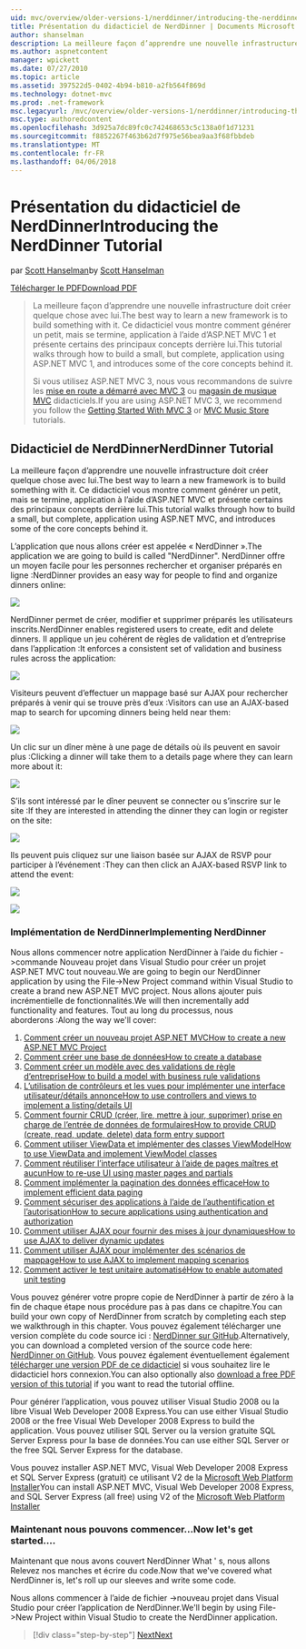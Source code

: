 ```yaml
---
uid: mvc/overview/older-versions-1/nerddinner/introducing-the-nerddinner-tutorial
title: Présentation du didacticiel de NerdDinner | Documents Microsoft
author: shanselman
description: La meilleure façon d’apprendre une nouvelle infrastructure doit créer quelque chose avec lui. Ce didacticiel vous montre comment créer une application petite mais complet, à l’aide d’ASP.ne....
ms.author: aspnetcontent
manager: wpickett
ms.date: 07/27/2010
ms.topic: article
ms.assetid: 397522d5-0402-4b94-b810-a2fb564f869d
ms.technology: dotnet-mvc
ms.prod: .net-framework
msc.legacyurl: /mvc/overview/older-versions-1/nerddinner/introducing-the-nerddinner-tutorial
msc.type: authoredcontent
ms.openlocfilehash: 3d925a7dc89fc0c742468653c5c138a0f1d71231
ms.sourcegitcommit: f8852267f463b62d7f975e56bea9aa3f68fbbdeb
ms.translationtype: MT
ms.contentlocale: fr-FR
ms.lasthandoff: 04/06/2018
---
```

<a name="introducing-the-nerddinner-tutorial"></a><span data-ttu-id="48cba-104">Présentation du didacticiel de NerdDinner</span><span class="sxs-lookup"><span data-stu-id="48cba-104">Introducing the NerdDinner Tutorial</span></span>
====================
<span data-ttu-id="48cba-105">par [Scott Hanselman](https://github.com/shanselman)</span><span class="sxs-lookup"><span data-stu-id="48cba-105">by [Scott Hanselman](https://github.com/shanselman)</span></span>

[<span data-ttu-id="48cba-106">Télécharger le PDF</span><span class="sxs-lookup"><span data-stu-id="48cba-106">Download PDF</span></span>](http://aspnetmvcbook.s3.amazonaws.com/aspnetmvc-nerdinner_v1.pdf)

> <span data-ttu-id="48cba-107">La meilleure façon d’apprendre une nouvelle infrastructure doit créer quelque chose avec lui.</span><span class="sxs-lookup"><span data-stu-id="48cba-107">The best way to learn a new framework is to build something with it.</span></span> <span data-ttu-id="48cba-108">Ce didacticiel vous montre comment générer un petit, mais se termine, application à l’aide d’ASP.NET MVC 1 et présente certains des principaux concepts derrière lui.</span><span class="sxs-lookup"><span data-stu-id="48cba-108">This tutorial walks through how to build a small, but complete, application using ASP.NET MVC 1, and introduces some of the core concepts behind it.</span></span>
> 
> <span data-ttu-id="48cba-109">Si vous utilisez ASP.NET MVC 3, nous vous recommandons de suivre les [mise en route a démarré avec MVC 3](../../older-versions/getting-started-with-aspnet-mvc3/cs/intro-to-aspnet-mvc-3.md) ou [magasin de musique MVC](../../older-versions/mvc-music-store/mvc-music-store-part-1.md) didacticiels.</span><span class="sxs-lookup"><span data-stu-id="48cba-109">If you are using ASP.NET MVC 3, we recommend you follow the [Getting Started With MVC 3](../../older-versions/getting-started-with-aspnet-mvc3/cs/intro-to-aspnet-mvc-3.md) or [MVC Music Store](../../older-versions/mvc-music-store/mvc-music-store-part-1.md) tutorials.</span></span>


## <a name="nerddinner-tutorial"></a><span data-ttu-id="48cba-110">Didacticiel de NerdDinner</span><span class="sxs-lookup"><span data-stu-id="48cba-110">NerdDinner Tutorial</span></span>

<span data-ttu-id="48cba-111">La meilleure façon d’apprendre une nouvelle infrastructure doit créer quelque chose avec lui.</span><span class="sxs-lookup"><span data-stu-id="48cba-111">The best way to learn a new framework is to build something with it.</span></span> <span data-ttu-id="48cba-112">Ce didacticiel vous montre comment générer un petit, mais se termine, application à l’aide d’ASP.NET MVC et présente certains des principaux concepts derrière lui.</span><span class="sxs-lookup"><span data-stu-id="48cba-112">This tutorial walks through how to build a small, but complete, application using ASP.NET MVC, and introduces some of the core concepts behind it.</span></span>

<span data-ttu-id="48cba-113">L’application que nous allons créer est appelée « NerdDinner ».</span><span class="sxs-lookup"><span data-stu-id="48cba-113">The application we are going to build is called "NerdDinner".</span></span> <span data-ttu-id="48cba-114">NerdDinner offre un moyen facile pour les personnes rechercher et organiser préparés en ligne :</span><span class="sxs-lookup"><span data-stu-id="48cba-114">NerdDinner provides an easy way for people to find and organize dinners online:</span></span>

![](introducing-the-nerddinner-tutorial/_static/image1.png)

<span data-ttu-id="48cba-115">NerdDinner permet de créer, modifier et supprimer préparés les utilisateurs inscrits.</span><span class="sxs-lookup"><span data-stu-id="48cba-115">NerdDinner enables registered users to create, edit and delete dinners.</span></span> <span data-ttu-id="48cba-116">Il applique un jeu cohérent de règles de validation et d’entreprise dans l’application :</span><span class="sxs-lookup"><span data-stu-id="48cba-116">It enforces a consistent set of validation and business rules across the application:</span></span>

![](introducing-the-nerddinner-tutorial/_static/image2.png)

<span data-ttu-id="48cba-117">Visiteurs peuvent d’effectuer un mappage basé sur AJAX pour rechercher préparés à venir qui se trouve près d’eux :</span><span class="sxs-lookup"><span data-stu-id="48cba-117">Visitors can use an AJAX-based map to search for upcoming dinners being held near them:</span></span>

![](introducing-the-nerddinner-tutorial/_static/image3.png)

<span data-ttu-id="48cba-118">Un clic sur un dîner mène à une page de détails où ils peuvent en savoir plus :</span><span class="sxs-lookup"><span data-stu-id="48cba-118">Clicking a dinner will take them to a details page where they can learn more about it:</span></span>

![](introducing-the-nerddinner-tutorial/_static/image4.png)

<span data-ttu-id="48cba-119">S’ils sont intéressé par le dîner peuvent se connecter ou s’inscrire sur le site :</span><span class="sxs-lookup"><span data-stu-id="48cba-119">If they are interested in attending the dinner they can login or register on the site:</span></span>

![](introducing-the-nerddinner-tutorial/_static/image5.png)

<span data-ttu-id="48cba-120">Ils peuvent puis cliquez sur une liaison basée sur AJAX de RSVP pour participer à l’événement :</span><span class="sxs-lookup"><span data-stu-id="48cba-120">They can then click an AJAX-based RSVP link to attend the event:</span></span>

![](introducing-the-nerddinner-tutorial/_static/image6.png)

![](introducing-the-nerddinner-tutorial/_static/image7.png)

### <a name="implementing-nerddinner"></a><span data-ttu-id="48cba-121">Implémentation de NerdDinner</span><span class="sxs-lookup"><span data-stu-id="48cba-121">Implementing NerdDinner</span></span>

<span data-ttu-id="48cba-122">Nous allons commencer notre application NerdDinner à l’aide du fichier -&gt;commande Nouveau projet dans Visual Studio pour créer un projet ASP.NET MVC tout nouveau.</span><span class="sxs-lookup"><span data-stu-id="48cba-122">We are going to begin our NerdDinner application by using the File-&gt;New Project command within Visual Studio to create a brand new ASP.NET MVC project.</span></span> <span data-ttu-id="48cba-123">Nous allons ajouter puis incrémentielle de fonctionnalités.</span><span class="sxs-lookup"><span data-stu-id="48cba-123">We will then incrementally add functionality and features.</span></span> <span data-ttu-id="48cba-124">Tout au long du processus, nous aborderons :</span><span class="sxs-lookup"><span data-stu-id="48cba-124">Along the way we'll cover:</span></span>

1. [<span data-ttu-id="48cba-125">Comment créer un nouveau projet ASP.NET MVC</span><span class="sxs-lookup"><span data-stu-id="48cba-125">How to create a new ASP.NET MVC Project</span></span>](# "créer un nouveau projet ASP.NET MVC")
2. [<span data-ttu-id="48cba-126">Comment créer une base de données</span><span class="sxs-lookup"><span data-stu-id="48cba-126">How to create a database</span></span>](# "créer une base de données")
3. [<span data-ttu-id="48cba-127">Comment créer un modèle avec des validations de règle d’entreprise</span><span class="sxs-lookup"><span data-stu-id="48cba-127">How to build a model with business rule validations</span></span>](# "générer un modèle avec les Validations de règle d’entreprise")
4. [<span data-ttu-id="48cba-128">L’utilisation de contrôleurs et les vues pour implémenter une interface utilisateur/détails annonce</span><span class="sxs-lookup"><span data-stu-id="48cba-128">How to use controllers and views to implement a listing/details UI</span></span>](# "utiliser des contrôleurs et des vues pour implémenter une interface utilisateur/détails de l’annonce")
5. <span data-ttu-id="48cba-129">[Comment fournir CRUD (créer, lire, mettre à jour, supprimer) prise en charge de l’entrée de données de formulaires](# "fournir CRUD (création, lecture, mise à jour, suppression) données formulaire entrée prend en charge")</span><span class="sxs-lookup"><span data-stu-id="48cba-129">[How to provide CRUD (create, read, update, delete) data form entry support](# "Provide CRUD (Create, Read, Update, Delete) Data Form Entry Support")</span></span>
6. [<span data-ttu-id="48cba-130">Comment utiliser ViewData et implémenter des classes ViewModel</span><span class="sxs-lookup"><span data-stu-id="48cba-130">How to use ViewData and implement ViewModel classes</span></span>](# "ViewData d’utiliser et d’implémenter des Classes ViewModel")
7. [<span data-ttu-id="48cba-131">Comment réutiliser l’interface utilisateur à l’aide de pages maîtres et aucun</span><span class="sxs-lookup"><span data-stu-id="48cba-131">How to re-use UI using master pages and partials</span></span>](# "réutilisation d’interface utilisateur à l’aide des Pages maîtres et aucun")
8. [<span data-ttu-id="48cba-132">Comment implémenter la pagination des données efficace</span><span class="sxs-lookup"><span data-stu-id="48cba-132">How to implement efficient data paging</span></span>](# "implémenter de données efficace la pagination")
9. [<span data-ttu-id="48cba-133">Comment sécuriser des applications à l’aide de l’authentification et l’autorisation</span><span class="sxs-lookup"><span data-stu-id="48cba-133">How to secure applications using authentication and authorization</span></span>](# "Applications sécurisées à l’aide de l’authentification et autorisation")
10. [<span data-ttu-id="48cba-134">Comment utiliser AJAX pour fournir des mises à jour dynamiques</span><span class="sxs-lookup"><span data-stu-id="48cba-134">How to use AJAX to deliver dynamic updates</span></span>](# "utiliser AJAX pour fournir des mises à jour dynamiques")
11. [<span data-ttu-id="48cba-135">Comment utiliser AJAX pour implémenter des scénarios de mappage</span><span class="sxs-lookup"><span data-stu-id="48cba-135">How to use AJAX to implement mapping scenarios</span></span>](# "utiliser AJAX pour implémenter les scénarios de mappage")
12. [<span data-ttu-id="48cba-136">Comment activer le test unitaire automatisé</span><span class="sxs-lookup"><span data-stu-id="48cba-136">How to enable automated unit testing</span></span>](# "activer les tests unitaires automatisés")

<span data-ttu-id="48cba-137">Vous pouvez générer votre propre copie de NerdDinner à partir de zéro à la fin de chaque étape nous procédure pas à pas dans ce chapitre.</span><span class="sxs-lookup"><span data-stu-id="48cba-137">You can build your own copy of NerdDinner from scratch by completing each step we walkthrough in this chapter.</span></span> <span data-ttu-id="48cba-138">Vous pouvez également télécharger une version complète du code source ici : [NerdDinner sur GitHub](https://github.com/AspNetMVPSamples/NerdDinner).</span><span class="sxs-lookup"><span data-stu-id="48cba-138">Alternatively, you can download a completed version of the source code here: [NerdDinner on GitHub](https://github.com/AspNetMVPSamples/NerdDinner).</span></span> <span data-ttu-id="48cba-139">Vous pouvez également éventuellement également [télécharger une version PDF de ce didacticiel](http://aspnetmvcbook.s3.amazonaws.com/aspnetmvc-nerdinner_v1.pdf) si vous souhaitez lire le didacticiel hors connexion.</span><span class="sxs-lookup"><span data-stu-id="48cba-139">You can also optionally also [download a free PDF version of this tutorial](http://aspnetmvcbook.s3.amazonaws.com/aspnetmvc-nerdinner_v1.pdf) if you want to read the tutorial offline.</span></span>

<span data-ttu-id="48cba-140">Pour générer l’application, vous pouvez utiliser Visual Studio 2008 ou la libre Visual Web Developer 2008 Express.</span><span class="sxs-lookup"><span data-stu-id="48cba-140">You can use either Visual Studio 2008 or the free Visual Web Developer 2008 Express to build the application.</span></span> <span data-ttu-id="48cba-141">Vous pouvez utiliser SQL Server ou la version gratuite SQL Server Express pour la base de données.</span><span class="sxs-lookup"><span data-stu-id="48cba-141">You can use either SQL Server or the free SQL Server Express for the database.</span></span>

<span data-ttu-id="48cba-142">Vous pouvez installer ASP.NET MVC, Visual Web Developer 2008 Express et SQL Server Express (gratuit) ce utilisant V2 de la [Microsoft Web Platform Installer](https://www.microsoft.com/web/downloads/platform.aspx)</span><span class="sxs-lookup"><span data-stu-id="48cba-142">You can install ASP.NET MVC, Visual Web Developer 2008 Express, and SQL Server Express (all free) using V2 of the [Microsoft Web Platform Installer](https://www.microsoft.com/web/downloads/platform.aspx)</span></span>

### <a name="now-lets-get-started"></a><span data-ttu-id="48cba-143">Maintenant nous pouvons commencer...</span><span class="sxs-lookup"><span data-stu-id="48cba-143">Now let's get started....</span></span>

<span data-ttu-id="48cba-144">Maintenant que nous avons couvert NerdDinner What ' s, nous allons Relevez nos manches et écrire du code.</span><span class="sxs-lookup"><span data-stu-id="48cba-144">Now that we've covered what NerdDinner is, let's roll up our sleeves and write some code.</span></span>

<span data-ttu-id="48cba-145">Nous allons commencer à l’aide de fichier -&gt;nouveau projet dans Visual Studio pour créer l’application de NerdDinner.</span><span class="sxs-lookup"><span data-stu-id="48cba-145">We'll begin by using File-&gt;New Project within Visual Studio to create the NerdDinner application.</span></span>

> [!div class="step-by-step"]
> [<span data-ttu-id="48cba-146">Next</span><span class="sxs-lookup"><span data-stu-id="48cba-146">Next</span></span>](create-a-new-aspnet-mvc-project.md)
